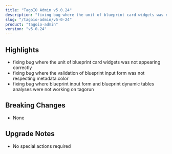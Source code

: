 ```yaml
---
title: "TagoIO Admin v5.0.24"
description: "fixing bug where the unit of blueprint card widgets was not appearing correctly"
slug: "/tagoio-admin/v5-0-24"
product: "tagoio-admin"
version: "v5.0.24"
---
```


## Highlights

- fixing bug where the unit of blueprint card widgets was not appearing correctly
- fixing bug where the validation of blueprint input form was not respecting metadata.color
- fixing bug where blueprint input form and blueprint dynamic tables analyses were not working on tagorun

## Breaking Changes

- None

## Upgrade Notes

- No special actions required
